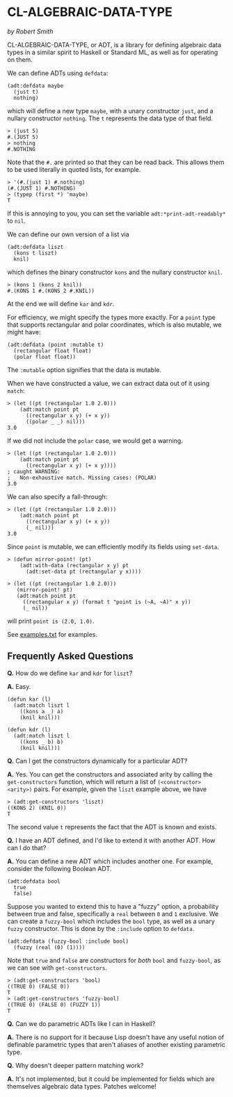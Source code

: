 # CL-ALGEBRAIC-DATA-TYPE
*by Robert Smith*

CL-ALGEBRAIC-DATA-TYPE, or ADT, is a library for defining algebraic
data types in a similar spirit to Haskell or Standard ML, as well as
for operating on them.

We can define ADTs using `defdata`:

``` common-lisp
(adt:defdata maybe
  (just t)
  nothing)
```

which will define a new type `maybe`, with a unary constructor `just`,
and a nullary constructor `nothing`. The `t` represents the data type
of that field.

``` common-lisp
> (just 5)
#.(JUST 5)
> nothing
#.NOTHING
```

Note that the `#.` are printed so that they can be read back. This
allows them to be used literally in quoted lists, for example.

``` common-lisp
> '(#.(just 1) #.nothing)
(#.(JUST 1) #.NOTHING)
> (typep (first *) 'maybe)
T
```

If this is annoying to you, you can set the variable
`adt:*print-adt-readably*` to `nil`.

We can define our own version of a list via

``` common-lisp
(adt:defdata liszt
  (kons t liszt)
  knil)
```

which defines the binary constructor `kons` and the nullary constructor
`knil`.

``` common-lisp
> (kons 1 (kons 2 knil))
#.(KONS 1 #.(KONS 2 #.KNIL))
```


At the end we will define `kar` and `kdr`.

For efficiency, we might specify the types more exactly. For a `point`
type that supports rectangular and polar coordinates, which is also
mutable, we might have:

``` common-lisp
(adt:defdata (point :mutable t)
  (rectangular float float)
  (polar float float))
```

The `:mutable` option signifies that the data is mutable.

When we have constructed a value, we can extract data out of it using `match`:

``` common-lisp
> (let ((pt (rectangular 1.0 2.0)))
    (adt:match point pt
      ((rectangular x y) (+ x y))
      ((polar _ _) nil)))
3.0
```

If we did not include the `polar` case, we would get a warning.

``` common-lisp
> (let ((pt (rectangular 1.0 2.0)))
    (adt:match point pt
      ((rectangular x y) (+ x y))))
; caught WARNING:
;   Non-exhaustive match. Missing cases: (POLAR)
3.0
```

We can also specify a fall-through:

``` common-lisp
> (let ((pt (rectangular 1.0 2.0)))
    (adt:match point pt
      ((rectangular x y) (+ x y))
      (_ nil)))
3.0
```

Since `point` is mutable, we can efficiently modify its fields using
`set-data`.

``` common-lisp
> (defun mirror-point! (pt)
    (adt:with-data (rectangular x y) pt
      (adt:set-data pt (rectangular y x))))

> (let ((pt (rectangular 1.0 2.0)))
   (mirror-point! pt)
   (adt:match point pt
     ((rectangular x y) (format t "point is (~A, ~A)" x y))
     (_ nil))
```

will print `point is (2.0, 1.0)`.

See [examples.txt](examples.txt) for examples.


## Frequently Asked Questions

**Q.** How do we define `kar` and `kdr` for `liszt`?

**A.** Easy.

``` common-lisp
(defun kar (l)
  (adt:match liszt l
    ((kons a _) a)
    (knil knil)))

(defun kdr (l)
  (adt:match liszt l
    ((kons _ b) b)
    (knil knil)))
```

**Q.** Can I get the constructors dynamically for a particular ADT?

**A.** Yes. You can get the constructors and associated arity by
calling the `get-constructors` function, which will return a list of
`(<constructor> <arity>)` pairs. For example, given the `liszt`
example above, we have

``` common-lisp
> (adt:get-constructors 'liszt)
((KONS 2) (KNIL 0))
T
```

The second value `t` represents the fact that the ADT is known and
exists.

**Q.** I have an ADT defined, and I'd like to extend it with another
ADT. How can I do that?

**A.** You can define a new ADT which includes another one. For
example, consider the following Boolean ADT.

``` common-lisp
(adt:defdata bool
  true
  false)
```

Suppose you wanted to extend this to have a "fuzzy" option, a
probability between true and false, specifically a `real` between `0`
and `1` exclusive. We can create a `fuzzy-bool` which includes the
`bool` type, as well as a unary `fuzzy` constructor. This is done by
the `:include` option to `defdata`.

``` common-lisp
(adt:defdata (fuzzy-bool :include bool)
  (fuzzy (real (0) (1))))
```

Note that `true` and `false` are constructors for *both* `bool` and
`fuzzy-bool`, as we can see with `get-constructors`.

``` common-lisp
> (adt:get-constructors 'bool)
((TRUE 0) (FALSE 0))
T
> (adt:get-constructors 'fuzzy-bool)
((TRUE 0) (FALSE 0) (FUZZY 1))
T
```

**Q.** Can we do parametric ADTs like I can in Haskell?

**A.** There is no support for it because Lisp doesn't have any useful
notion of definable parametric types that aren't aliases of another
existing parametric type.


**Q.** Why doesn't deeper pattern matching work?

**A.** It's not implemented, but it could be implemented for fields
which are themselves algebraic data types. Patches welcome!
